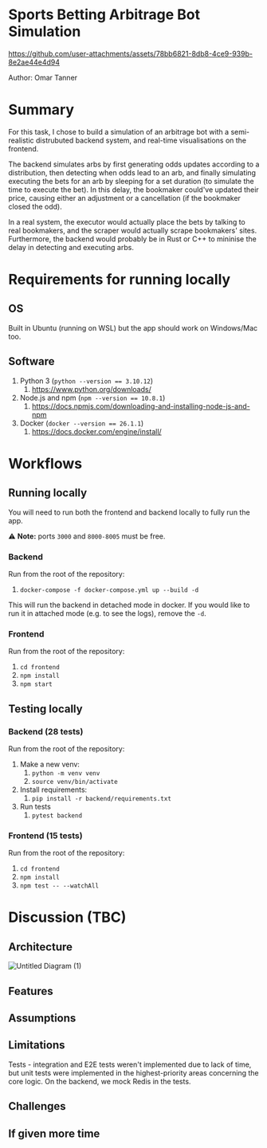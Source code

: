 # Sports Betting Arbitrage Bot Simulation

https://github.com/user-attachments/assets/78bb6821-8db8-4ce9-939b-8e2ae44e4d94

Author: Omar Tanner

# Summary

For this task, I chose to build a simulation of an arbitrage bot with a semi-realistic distrubuted backend system, and real-time visualisations on the frontend.

The backend simulates arbs by first generating odds updates according to a distribution, then detecting when odds lead to an arb, and finally simulating executing the bets for an arb by sleeping for a set duration (to simulate the time to execute the bet). In this delay, the bookmaker could've updated their price, causing either an adjustment or a cancellation (if the bookmaker closed the odd).

In a real system, the executor would actually place the bets by talking to real bookmakers, and the scraper would actually scrape bookmakers' sites. Furthermore, the backend would probably be in Rust or C++ to mininise the delay in detecting and executing arbs.





# Requirements for running locally

## OS

Built in Ubuntu (running on WSL) but the app should work on Windows/Mac too.

## Software

1. Python 3 (`python --version == 3.10.12`)
    1. https://www.python.org/downloads/
1. Node.js and npm  (`npm --version == 10.8.1`)
    1. https://docs.npmjs.com/downloading-and-installing-node-js-and-npm
1. Docker (`docker --version == 26.1.1`)
    1. https://docs.docker.com/engine/install/


# Workflows

## Running locally

You will need to run both the frontend and backend locally to fully run the app.

⚠️ **Note:** ports `3000` and `8000-8005` must be free.

### Backend

Run from the root of the repository:

1. `docker-compose -f docker-compose.yml up --build -d`

This will run the backend in detached mode in docker. If you would like to run it in attached mode (e.g. to see the logs), remove the `-d`.

### Frontend

Run from the root of the repository:

1. `cd frontend`
1. `npm install`
1. `npm start`

## Testing locally

### Backend (28 tests)

Run from the root of the repository:

1. Make a new venv:
    1. `python -m venv venv`
    1. `source venv/bin/activate`
1. Install requirements:
    1. `pip install -r backend/requirements.txt`
1. Run tests
    1. `pytest backend`

### Frontend (15 tests)

Run from the root of the repository:

1. `cd frontend`
1. `npm install`
1. `npm test -- --watchAll`


# Discussion (TBC)

## Architecture

![Untitled Diagram (1)](https://github.com/user-attachments/assets/d0e5f2aa-222f-4a1c-aeba-2759fd6fc82d)

## Features

## Assumptions

## Limitations

Tests - integration and E2E tests weren't implemented due to lack of time, but unit tests were implemented in the highest-priority areas concerning the core logic. On the backend, we mock Redis in the tests.

## Challenges

## If given more time
